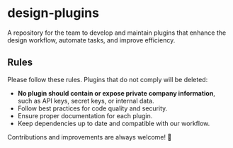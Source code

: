 # design-plugins

A repository for the team to develop and maintain plugins that enhance the design workflow, automate tasks, and improve efficiency.

## Rules

Please follow these rules. Plugins that do not comply will be deleted:

- **No plugin should contain or expose private company information**, such as API keys, secret keys, or internal data.
- Follow best practices for code quality and security.
- Ensure proper documentation for each plugin.
- Keep dependencies up to date and compatible with our workflow.

Contributions and improvements are always welcome! 🚀
